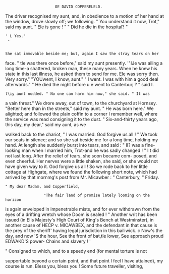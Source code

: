                          OE DAVID COPPERELELD.

 The driver recognised my aunt, and, in obedience to a motion of her hand
 at the window, drove slowly off; we following.
    " You understand it now, Trot," said my aunt. " EIe is gone ! "
    " Did he die in the hospital? "

    ' L Yes."
     -


    She sat immovable beside me; but, again I saw the stray tears on her
 face.
    " tIe was there once before," said my aunt presently. '"IJe was ailing
 a long time-a shattered, broken man, these many years. When he knew
 his state in this last illness, he asked them to send for me. EIe was sorry
 then. Very sorry."
    "YOUwent, I know, aunt."
    " I went.    I was with him a good deal afterwards."
    " He died the night before u e went to Canterburj ? " said I.

    l\iy aunt nodded. " No one can harm him now," she said. " It was
 a vain threat."
    We drore away, out of town, to the churchyard at Hornsey. "Better
 here than in the streets," said my aunt. " He was born here."
    We alighted; and followed the plain coffin to a corner I remember
 well, where the service was read consigning it to the dust.
    " Six-and-thirty years ago, this day, my dear," said my aunt, as we

 walked back to the chariot, " I was married. God forgive us all ! "
    We took our seats in silence; and so she sat beside me for a long time,
 holding my hand. At length she suddenly burst into tears, and sald :
    " II? was a fine-looking man when I married him, Trot-and         he was
 sadly changed ! "
    I t did not last long. After the relief of tears, she soon became com-
 posed, and even cheerful. Her nerves were a little shaken, she said, or
she would not have given way to it. God forgive us all !
    So we rode back to her little cottage at Highgate, where we found the
following short note, which had arrived by that mornmg's post from
Mr. Micawber :
                                                      " Canterbury,
                                                                 " Friday.

    " My dear Madam, and Copperfield,

                     "The fair land of promise lately looming on the horizon
is again enveloped in impenetrable mists, and for ever withdrawn from the
eyes of a drifting wretch whose Doom is sealed !
    " Another writ has been issued (in EIis Majesty's        High Court of
King's Bench at Westminster), in another cause of HECP v. MICAWBEX,
and the defendant in that cause is the prey of the sheriff' having legal
jurisdiction in this bailiwick.
                c Now's the day, and now 'S the hour,
                 See the front of bat,tle lower,
                 See approach proud EDWAKD'S       power-
                                          Chains and slavery ! '

  " Consigned to which, and to a speedy end (for mental torture is not

supportable beyond a certain point, and that point I feel I have attained),
my course is run. Bless you, bless you ! Some future traveller, visiting,
